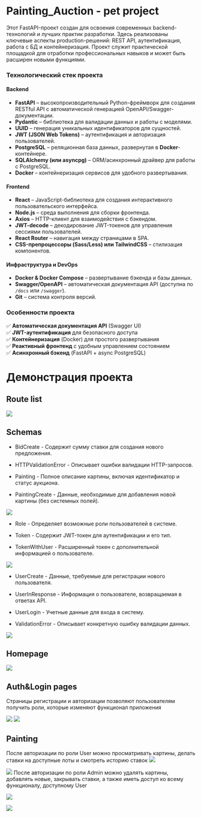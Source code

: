 # Painting_Auction - pet project
Этот FastAPI-проект создан для освоения современных backend-технологий и лучших практик разработки. Здесь реализованы ключевые аспекты production-решений: REST API, аутентификация, работа с БД и контейнеризация. Проект служит практической площадкой для отработки профессиональных навыков и может быть расширен новыми функциями.

### **Технологический стек проекта**  

#### **Backend**  
- **FastAPI** – высокопроизводительный Python-фреймворк для создания RESTful API с автоматической генерацией OpenAPI/Swagger-документации.  
- **Pydantic** – библиотека для валидации данных и работы с моделями.  
- **UUID** – генерация уникальных идентификаторов для сущностей.  
- **JWT (JSON Web Tokens)** – аутентификация и авторизация пользователей.  
- **PostgreSQL** – реляционная база данных, развернутая в **Docker**-контейнере.  
- **SQLAlchemy (или asyncpg)** – ORM/асинхронный драйвер для работы с PostgreSQL.  
- **Docker** – контейнеризация сервисов для удобного развертывания.  

#### **Frontend**  
- **React** – JavaScript-библиотека для создания интерактивного пользовательского интерфейса.  
- **Node.js** – среда выполнения для сборки фронтенда.  
- **Axios** – HTTP-клиент для взаимодействия с бэкендом.  
- **JWT-decode** – декодирование JWT-токенов для управления сессиями пользователей.  
- **React Router** – навигация между страницами в SPA.  
- **CSS-препроцессоры (Sass/Less) или TailwindCSS** – стилизация компонентов.  

#### **Инфраструктура и DevOps**  
- **Docker & Docker Compose** – развертывание бэкенда и базы данных.  
- **Swagger/OpenAPI** – автоматическая документация API (доступна по `/docs` или `/swagger`).  
- **Git** – система контроля версий.  

### **Особенности проекта**  
✅ **Автоматическая документация API** (Swagger UI)  
✅ **JWT-аутентификация** для безопасного доступа  
✅ **Контейнеризация** (Docker) для простого развертывания  
✅ **Реактивный фронтенд** с удобным управлением состоянием  
✅ **Асинхронный бэкенд** (FastAPI + async PostgreSQL)  

  
# Демонстрация проекта

## Route list
![](/project_imgs/routes.jpg)

## Schemas

- BidCreate - Содержит сумму ставки для создания нового предложения.

- HTTPValidationError - Описывает ошибки валидации HTTP-запросов.

- Painting - Полное описание картины, включая идентификатор и статус аукциона.

- PaintingCreate - Данные, необходимые для добавления новой картины (без системных полей).

![](/project_imgs/schemas1.jpg)

- Role - Определяет возможные роли пользователей в системе.

- Token - Содержит JWT-токен для аутентификации и его тип.

- TokenWithUser - Расширенный токен с дополнительной информацией о пользователе.


![](/project_imgs/schemas2.jpg)

- UserCreate - Данные, требуемые для регистрации нового пользователя.

- UserInResponse - Информация о пользователе, возвращаемая в ответах API.

- UserLogin - Учетные данные для входа в систему.

- ValidationError - Описывает конкретную ошибку валидации данных.

![](/project_imgs/schemas3.jpg)

## Homepage
![](/project_imgs/homepage.jpg)

## Auth&Login pages
Страницы регистрации и авторизации позволяют пользователям получить роли, которые изменяют функционал приложения

![](/project_imgs/register.jpg)
![](/project_imgs/login.jpg)

## Painting

После авторизации по роли User можно просматривать картины, делать ставки на доступные лоты и смотреть историю ставок
![](/project_imgs/paintingUseritem.jpg)

![](/project_imgs/bidHistory.jpg)
После авторизации по роли Admin можно удалять картины, добавлять новые, закрывать ставки, а также иметь доступ ко всему функционалу, доступному User

![](/project_imgs/newpainting.jpg)

![](/project_imgs/paintingItem.jpg)
